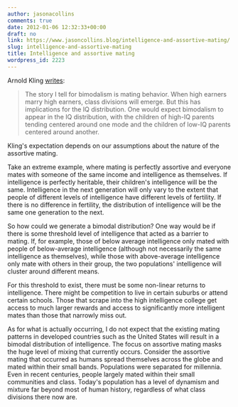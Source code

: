 ```yaml
---
author: jasonacollins
comments: true
date: 2012-01-06 12:32:33+00:00
draft: no
link: https://www.jasoncollins.blog/intelligence-and-assortive-mating/
slug: intelligence-and-assortive-mating
title: Intelligence and assortive mating
wordpress_id: 2223
---
```


Arnold Kling [writes](http://econlog.econlib.org/archives/2012/01/the_bell_curve.html):


<blockquote>The story I tell for bimodalism is mating behavior. When high earners marry high earners, class divisions will emerge. But this has implications for the IQ distribution. One would expect bimodalism to appear in the IQ distribution, with the children of high-IQ parents tending centered around one mode and the children of low-IQ parents centered around another.</blockquote>


Kling's expectation depends on our assumptions about the nature of the assortive mating.

Take an extreme example, where mating is perfectly assortive and everyone mates with someone of the same income and intelligence as themselves. If intelligence is perfectly heritable, their children's intelligence will be the same. Intelligence in the next generation will only vary to the extent that people of different levels of intelligence have different levels of fertility. If there is no difference in fertility, the distribution of intelligence will be the same one generation to the next.

So how could we generate a bimodal distribution? One way would be if there is some threshold level of intelligence that acted as a barrier to mating. If, for example, those of below average intelligence only mated with people of below-average intelligence (although not necessarily the same intelligence as themselves), while those with above-average intelligence only mate with others in their group, the two populations' intelligence will cluster around different means.

For this threshold to exist, there must be some non-linear returns to intelligence. There might be competition to live in certain suburbs or attend certain schools. Those that scrape into the high intelligence college get access to much larger rewards and access to significantly more intelligent mates than those that narrowly miss out.

As for what is actually occurring, I do not expect that the existing mating patterns in developed countries such as the United States will result in a bimodal distribution of intelligence. The focus on assortive mating masks the huge level of mixing that currently occurs. Consider the assortive mating that occurred as humans spread themselves across the globe and mated within their small bands. Populations were separated for millennia. Even in recent centuries, people largely mated within their small communities and class. Today's population has a level of dynamism and mixture far beyond most of human history, regardless of what class divisions there now are.
